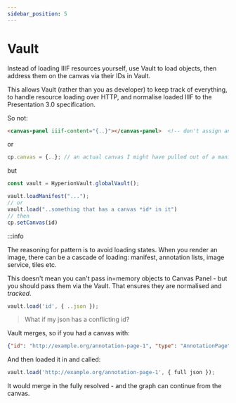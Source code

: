 ```yaml
---
sidebar_position: 5
---
```


# Vault

Instead of loading IIIF resources yourself, use Vault to load objects, then address them on the canvas via their IDs in Vault.

This allows Vault (rather than you as developer) to keep track of everything, to handle resource loading over HTTP, and normalise loaded IIIF to the Presentation 3.0 specification.

So not:

```html
<canvas-panel iiif-content="{..}"></canvas-panel>  <!-- don't assign an object -->
```

or 

```js
cp.canvas = {..}; // an actual canvas I might have pulled out of a manifest I fetched myself
```

but

```js
const vault = HyperionVault.globalVault();

vault.loadManifest("...");
// or
vault.load("..something that has a canvas *id* in it")
// then
cp.setCanvas(id)
```

:::info

The reasoning for pattern is to avoid loading states. When you render an image, there can be a cascade of loading: manifest, annotation lists, image service, tiles etc. 

This doesn't mean you can't pass in=memory objects to Canvas Panel - but you should pass them via the Vault. That ensures they are normalised and _tracked_.

```js
vault.load('id', { ..json });
```

> What if my json has a conflicting id?

Vault merges, so if you had a canvas with:

```json
{"id": "http://example.org/annotation-page-1", "type": "AnnotationPage"}
```

And then loaded it in and called:

```js
vault.load('http://example.org/annotation-page-1', { full json });
```

It would merge in the fully resolved - and the graph can continue from the canvas.

